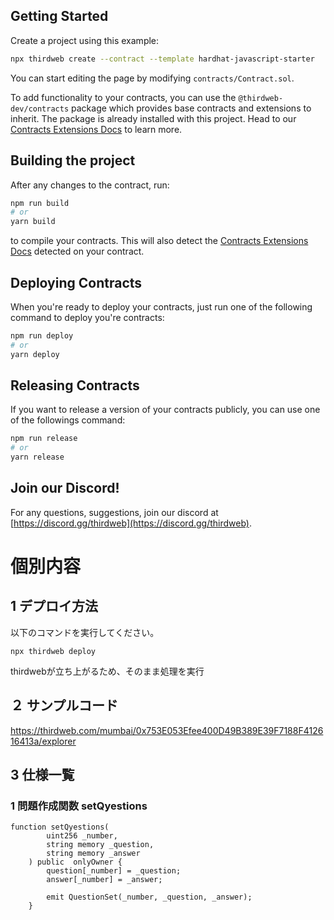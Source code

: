 ## Getting Started

Create a project using this example:

```bash
npx thirdweb create --contract --template hardhat-javascript-starter
```

You can start editing the page by modifying `contracts/Contract.sol`.

To add functionality to your contracts, you can use the `@thirdweb-dev/contracts` package which provides base contracts and extensions to inherit. The package is already installed with this project. Head to our [Contracts Extensions Docs](https://portal.thirdweb.com/contractkit) to learn more.

## Building the project

After any changes to the contract, run:

```bash
npm run build
# or
yarn build
```

to compile your contracts. This will also detect the [Contracts Extensions Docs](https://portal.thirdweb.com/contractkit) detected on your contract.

## Deploying Contracts

When you're ready to deploy your contracts, just run one of the following command to deploy you're contracts:

```bash
npm run deploy
# or
yarn deploy
```

## Releasing Contracts

If you want to release a version of your contracts publicly, you can use one of the followings command:

```bash
npm run release
# or
yarn release
```

## Join our Discord!

For any questions, suggestions, join our discord at [https://discord.gg/thirdweb](https://discord.gg/thirdweb).

# 個別内容

## 1 デプロイ方法

以下のコマンドを実行してください。
```
npx thirdweb deploy
```
thirdwebが立ち上がるため、そのまま処理を実行

## ２ サンプルコード

https://thirdweb.com/mumbai/0x753E053Efee400D49B389E39F7188F412616413a/explorer

## 3 仕様一覧

### 1 問題作成関数 setQyestions

```
function setQyestions(
        uint256 _number,
        string memory _question,
        string memory _answer
    ) public  onlyOwner {
        question[_number] = _question;
        answer[_number] = _answer;

        emit QuestionSet(_number, _question, _answer);
    }
```



